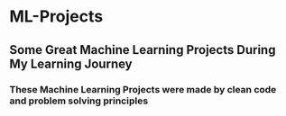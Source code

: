 # ML-Projects
## Some Great Machine Learning Projects During My Learning Journey
### These Machine Learning Projects were made by clean code and problem solving principles
